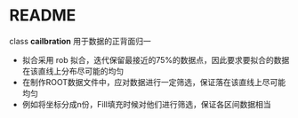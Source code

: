 <!-- README.md --- 
;; 
;; Description: 
;; Author: Hongyi Wu(吴鸿毅)
;; Email: wuhongyi@qq.com 
;; Created: 五 1月 19 23:00:40 2018 (+0800)
;; Last-Updated: 五 1月 19 23:01:50 2018 (+0800)
;;           By: Hongyi Wu(吴鸿毅)
;;     Update #: 1
;; URL: http://wuhongyi.cn -->

# README

class **cailbration** 用于数据的正背面归一

- 拟合采用 rob 拟合，迭代保留最接近的75%的数据点，因此要求要拟合的数据在该直线上分布尽可能的均匀
- 在制作ROOT数据文件中，应对数据进行一定筛选，保证落在该直线上尽可能均匀
- 例如将坐标分成n份，Fill填充时候对他们进行筛选，保证各区间数据相当


<!-- README.md ends here -->
